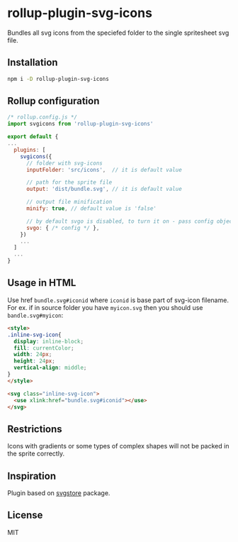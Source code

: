 # rollup-plugin-svg-icons

Bundles all svg icons from the speciefed folder to the single spritesheet svg file.

## Installation

```bash
npm i -D rollup-plugin-svg-icons
```

## Rollup configuration

```javascript
/* rollup.config.js */
import svgicons from 'rollup-plugin-svg-icons'

export default {
...
  plugins: [
    svgicons({
      // folder with svg-icons
      inputFolder: 'src/icons',  // it is default value

      // path for the sprite file
      output: 'dist/bundle.svg', // it is default value

      // output file minification
      minify: true, // default value is 'false'

      // by default svgo is disabled, to turn it on - pass config object (or just empty object)
      svgo: { /* config */ }, 
    })
    ...
  ]
  ...
}
```

## Usage in HTML

Use href `bundle.svg#iconid` where `iconid` is base part of svg-icon filename. For ex. if in source folder you have `myicon.svg` then you should use `bandle.svg#myicon`:

```html
<style>
.inline-svg-icon{
  display: inline-block;
  fill: currentColor;
  width: 24px;
  height: 24px;
  vertical-align: middle;
}
</style>

<svg class="inline-svg-icon">
  <use xlink:href="bundle.svg#iconid"></use>
</svg>
```

## Restrictions

Icons with gradients or some types of complex shapes will not be packed in the sprite correctly.

## Inspiration
Plugin based on [svgstore](https://www.npmjs.com/package/svgstore) package.

## License
MIT